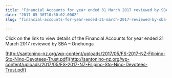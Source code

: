 ```yaml
---
title: "Financial Accounts for year ended 31 March 2017 reviewed by SBA – Onehunga"
date: "2017-05-30T10:30:02.000Z"
slug: "financial-accounts-for-year-ended-31-march-2017-reviewed-by-sba-onehunga"

---
```


Click on the link to view details of the Financial Accounts for year ended 31 March 2017 reviewed by SBA – Onehunga

[http://santonino-nz.org/wp-content/uploads/2017/05/FS-2017-NZ-Filipino-Sto-Nino-Devotees-Trust.pdf](http://santonino-nz.org/wp-content/uploads/2017/05/FS-2017-NZ-Filipino-Sto-Nino-Devotees-Trust.pdf)